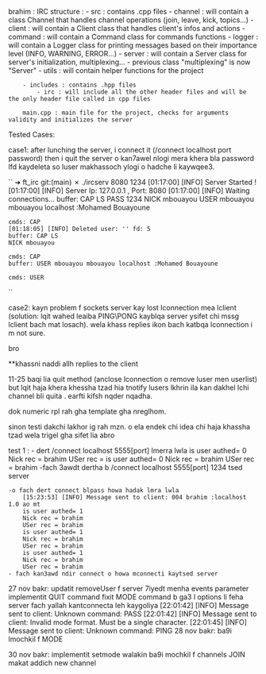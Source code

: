 brahim :
    IRC structure :
        - src : contains .cpp files
            - channel : will contain a class Channel that handles channel operations (join, leave, kick, topics...)
            - client : will contain a Client class that handles client's infos and actions
            - command : will contain a Command class for commands functions
            - logger : will contain a Logger class for printing messages based on their importance level (INFO, WARNING, ERROR...)
            - server : will contain a Server class for server's initialization, multiplexing...
                - previous class "multiplexing" is now "Server"
            - utils : will contain helper functions for the project

        - includes : contains .hpp files
            - irc : will include all the other header files and will be the only header file called in cpp files
        
        main.cpp : main file for the project, checks for arguments validity and initializes the server





Tested Cases:

case1:  after lunching the server, i connect it  (/connect localhost port password) then i quit the server o kan7awel nlogi mera khera bla password lfd kaydeleta so luser makhassoch ylogi o hadche li kaywqee3.

``    ➜  ft_irc git:(main) ✗ ./ircserv 8080 1234
    [01:17:00] [INFO] Server Started !
    [01:17:00] [INFO] Server Ip: 127.0.0.1 , Port: 8080
    [01:17:00] [INFO] Waiting connections...
    buffer: CAP LS
    PASS 1234
    NICK mbouayou
    USER mbouayou mbouayou localhost :Mohamed Bouayoune

    cmds: CAP
    [01:18:05] [INFO] Deleted user: '' fd: 5
    buffer: CAP LS
    NICK mbouayou

    cmds: CAP
    buffer: USER mbouayou mbouayou localhost :Mohamed Bouayoune

    cmds: USER
``

case2: kayn problem f sockets server kay lost lconnection mea lclient (solution: lqit wahed leaiba PING\PONG kayblqa server ysifet chi mssg lclient bach mat losach). wela khass replies ikon bach katbqa lconnection i m not sure.



bro 

**khassni naddi allh replies to the client

 11-25
 baqi lia quit method (anclose lconnection  o remove luser men userlist) but lqit haja khera khessha tzad hia tnotify lusers lkhrin ila kan dakhel lchi channel bli quita . earfti kifsh nqder nqadha.

dok numeric rpl rah gha template gha nreglhom.
 
sinon testi dakchi lakhor ig rah mzn. o ela endek chi idea chi haja khassha tzad wela trigel gha sifet lia abro

test 1 :
    - dert /connect localhost 5555[port] lmerra lwla
        is user authed= 0
        Nick rec = brahim
        USer rec = 
        is user authed= 0
        Nick rec = brahim
        USer rec = brahim
    -fach 3awdt dertha b /connect localhost 5555[port] 1234 tsed server
    
    -o fach dert connect blpass howa hadak lmra lwla 
        [15:23:53] [INFO] Message sent to client: 004 brahim :localhost 1.0 ao mt
        is user authed= 1
        Nick rec = brahim
        USer rec = brahim
        is user authed= 1
        Nick rec = brahim
        USer rec = brahim
        is user authed= 1
        Nick rec = brahim
        USer rec = brahim
    - fach kan3awd ndir connect o howa mconnecti kaytsed server

27 nov bakr:
    updatit removeUser f server 7iyedt menha events parameter
    implementit QUIT command
    fixit MODE command b ga3 l options li feha
    server fach yallah kantconnecta leh kaygoliya
        [22:01:42] [INFO] Message sent to client: Unknown command: PASS
        [22:01:42] [INFO] Message sent to client: Invalid mode format. Must be a single character.
        [22:01:45] [INFO] Message sent to client: Unknown command: PING
28 nov bakr:
    ba9i lmochkil f MODE

30 nov bakr:
    implementit setmode walakin ba9i mochkil f channels JOIN makat addich new channel
    
    